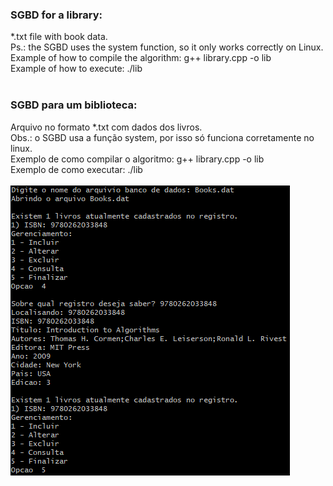 ### **SGBD for a library:**<br/>
\*.txt file with book data. <br/> 
Ps.: the SGBD uses the system function, so it only works correctly on Linux.<br/>
Example of how to compile the algorithm: g++ library.cpp -o lib<br/>
Example of how to execute: ./lib<br/>
<br/>
### **SGBD para um biblioteca:**<br/>
Arquivo no formato \*.txt com dados dos livros.<br/>
Obs.: o SGBD usa a função system, por isso só funciona corretamente no linux.<br/>
Exemplo de como compilar o algoritmo: g++ library.cpp -o lib<br/>
Exemplo de como executar: ./lib<br/>
<br/>
![alt text](https://github.com/lucasvictorsp/SGBD-Library/blob/main/Example.png)

